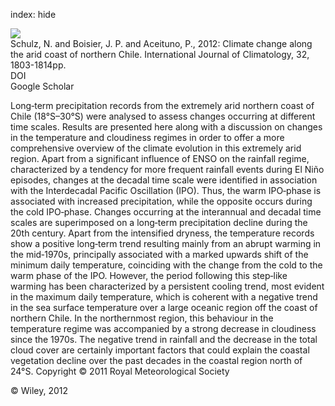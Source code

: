 index: hide

<div class="Citation">
    <div class="Citation-thumb CitationThumb-linked"  data-href="https://doi.org/10.1002/joc.2395">
      <img src="https://static.claimspace.cloud/climate-study-static/refs/thumbs/14/Schulz_et_al_2012-thumb.png" />
    </div>

  <div class="Citation-body">
    <div class="Citation-text">Schulz, N. and Boisier, J. P. and Aceituno, P., 2012: Climate change along the arid coast of northern Chile. <span class="Article-journal">International Journal of Climatology, </span><span class="Article-volume">32, </span>1803-1814pp.</div>
    <div class="Citation-links">
      <div class="CitationLink" data-href="https://doi.org/10.1002/joc.2395">
        <div class="CitationLink-icon CitationLink-Doi"></div>
        <div class="CitationLink-text">DOI</div>
      </div>
      <div class="CitationLink" data-href="https://scholar.google.com/scholar?q=10.1002/joc.2395">
        <div class="CitationLink-icon CitationLink-Scholar"></div>
        <div class="CitationLink-text">Google Scholar</div>
      </div>
    </div>
  </div>
</div>

Long‐term precipitation records from the extremely arid northern coast of Chile (18°S–30°S) were analysed to assess changes occurring at different time scales. Results are presented here along with a discussion on changes in the temperature and cloudiness regimes in order to offer a more comprehensive overview of the climate evolution in this extremely arid region. Apart from a significant influence of ENSO on the rainfall regime, characterized by a tendency for more frequent rainfall events during El Niño episodes, changes at the decadal time scale were identified in association with the Interdecadal Pacific Oscillation (IPO). Thus, the warm IPO‐phase is associated with increased precipitation, while the opposite occurs during the cold IPO‐phase. Changes occurring at the interannual and decadal time scales are superimposed on a long‐term precipitation decline during the 20th century. Apart from the intensified dryness, the temperature records show a positive long‐term trend resulting mainly from an abrupt warming in the mid‐1970s, principally associated with a marked upwards shift of the minimum daily temperature, coinciding with the change from the cold to the warm phase of the IPO. However, the period following this step‐like warming has been characterized by a persistent cooling trend, most evident in the maximum daily temperature, which is coherent with a negative trend in the sea surface temperature over a large oceanic region off the coast of northern Chile. In the northernmost region, this behaviour in the temperature regime was accompanied by a strong decrease in cloudiness since the 1970s. The negative trend in rainfall and the decrease in the total cloud cover are certainly important factors that could explain the coastal vegetation decline over the past decades in the coastal region north of 24°S. Copyright © 2011 Royal Meteorological Society

<div class="Citation-copy">
&copy; Wiley, 2012
</div>